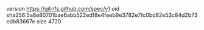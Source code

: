 version https://git-lfs.github.com/spec/v1
oid sha256:5a8e80701bae6abb522edf8e4feeb9e3782e7fc0bd82e53c84d2b73edb83667e
size 4720
